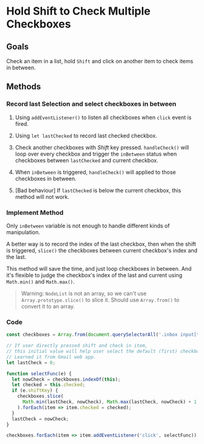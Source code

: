 # Hold Shift to Check Multiple Checkboxes

## Goals

Check an item in a list, hold `Shift` and click on another item to check items in between.

## Methods

### Record last Selection and select checkboxes in between

1. Using `addEventListener()` to listen all checkboxes when `click` event is fired.

2. Using `let lastChecked` to record last checked checkbox.

3. Check another checkboxes with *Shift* key pressed. `handleCheck()` will loop over every checkbox and trigger the `inBetween` status when checkboxes between `lastChecked` and current checkbox.

4. When `inBetween` is triggered, `handleCheck()` will applied to those checkboxes in between.

5. [Bad behaviour] If `lastChecked` is below the current checkbox, this method will not work.

### Implement Method

Only `inBetween` variable is not enough to handle different kinds of manipulation.

A better way is to record the index of the last checkbox, then when the shift is triggered, `slice()` the checkboxes between current checkbox's index and the last.

This method will save the time, and just loop checkboxes in between. And it's flexible to judge the checkbox's index of the last and current using `Math.min()` and `Math.max()`.

> Warning: `NodeList` is not an array, so we can't use `Array.prototype.slice()` to slice it. Should use `Array.from()` to convert it to an array.

### Code

```javascript
const checkboxes = Array.from(document.querySelectorAll('.inbox input[type="checkbox"]'));

// If user directly pressed shift and check in item,
// this initial value will help user select the default (first) checkbox to the current one.
// Learned it from Gmail web app.
let lastCheck = 0;

function selectFunc(e) {
  let nowCheck = checkboxes.indexOf(this);
  let checked = this.checked;
  if (e.shiftKey) {
    checkboxes.slice(
      Math.min(lastCheck, nowCheck), Math.max(lastCheck, nowCheck) + 1
    ).forEach(item => item.checked = checked);
  }
  lastCheck = nowCheck;
}

checkboxes.forEach(item => item.addEventListener('click', selectFunc));
```
